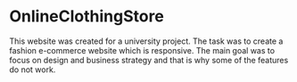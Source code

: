 # OnlineClothingStore

This website was created for a university project. 
The task was to create a fashion e-commerce website which is responsive. 
The main goal was to focus on design and business strategy and that is why some of the features do not work. 
